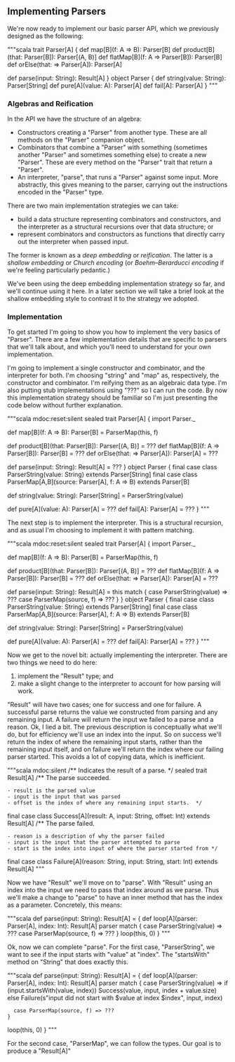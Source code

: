 ## Implementing Parsers

We're now ready to implement our basic parser API, which we previously designed as the following:

"""scala
trait Parser[A] {
def map[B](f: A => B): Parser[B]
def product[B](that: Parser[B]): Parser[(A, B)]
def flatMap[B](f: A => Parser[B]): Parser[B]
def orElse(that: => Parser[A]): Parser[A]

def parse(input: String): Result[A]
}
object Parser {
def string(value: String): Parser[String]
def pure[A](value: A): Parser[A]
def fail[A]: Parser[A]
}
"""

### Algebras and Reification

In the API we have the structure of an algebra:

- Constructors creating a "Parser" from another type. These are all methods on the "Parser" companion object.
- Combinators that combine a "Parser" with something (sometimes another "Parser" and sometimes something else) to create a new "Parser". These are every method on the "Parser" trait that return a "Parser".
- An interpreter, "parse", that runs a "Parser" against some input. More abstractly, this gives meaning to the parser, carrying out the instructions encoded in the "Parser" type.

There are two main implementation strategies we can take:

- build a data structure representing combinators and constructors, and the interpreter as a structural recursions over that data structure; or
- represent combinators and constructors as functions that directly carry out the interpreter when passed input.

The former is known as a _deep embedding_ or _reification_. The latter is a _shallow embedding_ or _Church encoding_ (or _̈Boehm–Berarducci encoding_ if we're feeling particularly pedantic.)

We've been using the deep embedding implementation strategy so far, and we'll continue using it here. In a later section we will take a brief look at the shallow embedding style to contrast it to the strategy we adopted.

### Implementation

To get started I'm going to show you how to implement the very basics of "Parser". There are a few implementation details that are specific to parsers that we'll talk about, and which you'll need to understand for your own implementation.

I'm going to implement a single constructor and combinator, and the interpreter for both. I'm choosing "string" and "map" as, respectively, the constructor and combinator. I'm reifying them as an algebraic data type. I'm also putting stub implementations using "???" so I can run the code. By now this implementation strategy should be familiar so I'm just presenting the code below without further explanation.

"""scala mdoc:reset:silent
sealed trait Parser[A] {
import Parser.\_

def map[B](f: A => B): Parser[B] =
ParserMap(this, f)

def product[B](that: Parser[B]): Parser[(A, B)] = ???
def flatMap[B](f: A => Parser[B]): Parser[B] = ???
def orElse(that: => Parser[A]): Parser[A] = ???

def parse(input: String): Result[A] = ???
}
object Parser {
final case class ParserString(value: String) extends Parser[String]
final case class ParserMap[A,B](source: Parser[A], f: A => B) extends Parser[B]

def string(value: String): Parser[String] =
ParserString(value)

def pure[A](value: A): Parser[A] = ???
def fail[A]: Parser[A] = ???
}
"""

The next step is to implement the interpreter. This is a structural recursion, and as usual I'm choosing to implement it with pattern matching.

"""scala mdoc:reset:silent
sealed trait Parser[A] {
import Parser.\_

def map[B](f: A => B): Parser[B] =
ParserMap(this, f)

def product[B](that: Parser[B]): Parser[(A, B)] = ???
def flatMap[B](f: A => Parser[B]): Parser[B] = ???
def orElse(that: => Parser[A]): Parser[A] = ???

def parse(input: String): Result[A] =
this match {
case ParserString(value) => ???
case ParserMap(source, f) => ???
}
}
object Parser {
final case class ParserString(value: String) extends Parser[String]
final case class ParserMap[A,B](source: Parser[A], f: A => B) extends Parser[B]

def string(value: String): Parser[String] =
ParserString(value)

def pure[A](value: A): Parser[A] = ???
def fail[A]: Parser[A] = ???
}
"""

Now we get to the novel bit: actually implementing the interpreter. There are two things we need to do here:

1. implement the "Result" type; and
2. make a slight change to the interpreter to account for how parsing will work.

"Result" will have two cases; one for success and one for failure. A successful parse returns the value we constructed from parsing and any remaining input. A failure will return the input we failed to a parse and a reason. Ok, I lied a bit. The previous description is conceptually what we'll do, but for efficiency we'll use an index into the input. So on success we'll return the index of where the remaining input starts, rather than the remaining input itself, and on failure we'll return the index where our failing parser started. This avoids a lot of copying data, which is inefficient.

"""scala mdoc:silent
/** Indicates the result of a parse. \*/
sealed trait Result[A]
/** The parse succeeded.

    - result is the parsed value
    - input is the input that was parsed
    - offset is the index of where any remaining input starts.  */

final case class Success[A](result: A, input: String, offset: Int) extends Result[A]
/\*\* The parse failed.

    - reason is a description of why the parser failed
    - input is the input that the parser attempted to parse
    - start is the index into input of where the parser started from */

final case class Failure[A](reason: String, input: String, start: Int) extends Result[A]
"""

Now we have "Result" we'll move on to "parse". With "Result" using an index into the input we need to pass that index around as we parse. Thus we'll make a change to "parse" to have an inner method that has the index as a parameter. Concretely, this means:

"""scala
def parse(input: String): Result[A] = {
def loop[A](parser: Parser[A], index: Int): Result[A]
parser match {
case ParserString(value) => ???
case ParserMap(source, f) => ???
}
loop(this, 0)
}
"""

Ok, now we can complete "parse". For the first case, "ParserString", we want to see if the input starts with "value" at "index". The "startsWith" method on "String" that does exactly this.

"""scala
def parse(input: String): Result[A] = {
def loop[A](parser: Parser[A], index: Int): Result[A]
parser match {
case ParserString(value) =>
if (input.startsWith(value, index)) Success(value, input, index + value.size)
else Failure(s"input did not start with $value at index $index", input, index)

      case ParserMap(source, f) => ???
    }

loop(this, 0)
}
"""

For the second case, "ParserMap", we can follow the types. Our goal is to produce a "Result[A]"
